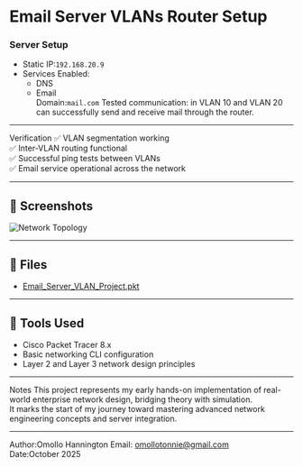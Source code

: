 # Email Server VLANs Router Setup

### Server Setup
- Static IP:`192.168.20.9`
- Services Enabled:
  - DNS  
  - Email  
  Domain:`mail.com`
  Tested communication: in VLAN 10 and VLAN 20 can successfully send and receive mail through the router.

---

 Verification
✅ VLAN segmentation working  
✅ Inter-VLAN routing functional  
✅ Successful ping tests between VLANs  
✅ Email service operational across the network  

---

## 📸 Screenshots
![Network Topology](network_topology.png)

---

## 📂 Files
- [Email_Server_VLAN_Project.pkt](Email_Server_VLAN_Project.pkt)

---

## 🧰 Tools Used
- Cisco Packet Tracer 8.x  
- Basic networking CLI configuration  
- Layer 2 and Layer 3 network design principles  

---

Notes
This project represents my early hands-on implementation of real-world enterprise network design, bridging theory with simulation.  
It marks the start of my journey toward mastering advanced network engineering concepts and server integration.

---

Author:Omollo Hannington 
Email: [omollotonnie@gmail.com](mailto:omollotonnie@gmail.com)  
Date:October 2025  

